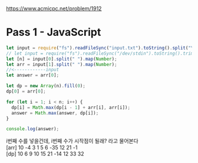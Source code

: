 https://www.acmicpc.net/problem/1912

# Pass 1 - JavaScript
~~~javascript
let input = require("fs").readFileSync("input.txt").toString().split("\n");
// let input = require("fs").readFileSync("/dev/stdin").toString().trim().split('\n');
let [n] = input[0].split(" ").map(Number);
let arr = input[1].split(" ").map(Number);
//<------------input
let answer = arr[0];

let dp = new Array(n).fill(0);
dp[0] = arr[0];

for (let i = 1; i < n; i++) {
  dp[i] = Math.max(dp[i - 1] + arr[i], arr[i]);
  answer = Math.max(answer, dp[i]);
}

console.log(answer);
~~~

i번째 수를 넣을건데, i번째 수가 시작점이 될래? 라고 물어본다  
[arr] 10 -4 3 1 5 6 -35 12 21 -1  
[dp] 10 6 9 10 15 21 -14 12 33 32  

